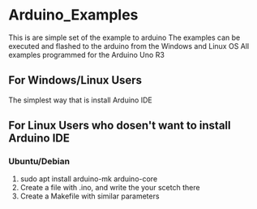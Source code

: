 # Arduino_Examples
This is are simple set of the example to arduino
The examples can be executed and flashed to the arduino from the Windows and Linux OS
All examples programmed for the Arduino Uno R3

## For Windows/Linux Users
The simplest way that is install Arduino IDE

## For Linux Users who dosen't want to install Arduino IDE

### Ubuntu/Debian
  
  1) sudo apt install arduino-mk arduino-core
  2) Create a file with .ino, and write the your scetch there
  3) Create a Makefile with similar parameters
  

